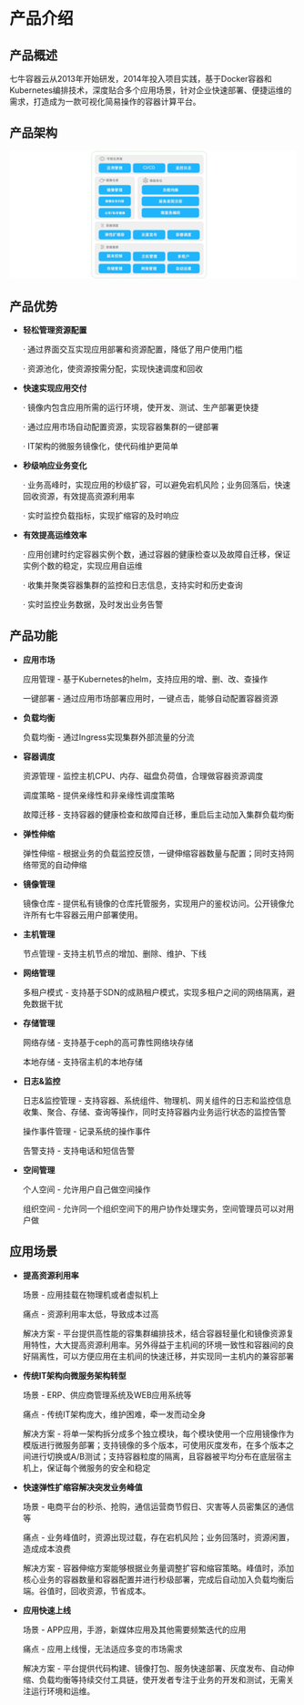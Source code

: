 # 产品介绍

## 产品概述

七牛容器云从2013年开始研发，2014年投入项目实践，基于Docker容器和Kubernetes编排技术，深度贴合多个应用场景，针对企业快速部署、便捷运维的需求，打造成为一款可视化简易操作的容器计算平台。

## 产品架构

![](_figures/introduction/product-architecture.png)

## 产品优势

* **轻松管理资源配置**

  · 通过界面交互实现应用部署和资源配置，降低了用户使用门槛

  · 资源池化，使资源按需分配，实现快速调度和回收

* **快速实现应用交付**

  · 镜像内包含应用所需的运行环境，使开发、测试、生产部署更快捷

  · 通过应用市场自动配置资源，实现容器集群的一键部署

  · IT架构的微服务镜像化，使代码维护更简单

* **秒级响应业务变化**

  · 业务高峰时，实现应用的秒级扩容，可以避免宕机风险；业务回落后，快速回收资源，有效提高资源利用率

  · 实时监控负载指标，实现扩缩容的及时响应

* **有效提高运维效率**

  · 应用创建时约定容器实例个数，通过容器的健康检查以及故障自迁移，保证实例个数的稳定，实现应用自运维

  · 收集并聚类容器集群的监控和日志信息，支持实时和历史查询

  · 实时监控业务数据，及时发出业务告警

## 产品功能

* **应用市场**

  应用管理 - 基于Kubernetes的helm，支持应用的增、删、改、查操作

  一键部署 - 通过应用市场部署应用时，一键点击，能够自动配置容器资源

* **负载均衡**

  负载均衡 - 通过Ingress实现集群外部流量的分流

* **容器调度**

  资源管理 - 监控主机CPU、内存、磁盘负荷值，合理做容器资源调度

  调度策略 - 提供亲缘性和非亲缘性调度策略

  故障迁移 - 支持容器的健康检查和故障自迁移，重启后主动加入集群负载均衡

* **弹性伸缩**

  弹性伸缩 - 根据业务的负载监控反馈，一键伸缩容器数量与配置；同时支持网络带宽的自动伸缩

* **镜像管理**

  镜像仓库 - 提供私有镜像的仓库托管服务，实现用户的鉴权访问。公开镜像允许所有七牛容器云用户部署使用。

* **主机管理**

  节点管理 - 支持主机节点的增加、删除、维护、下线

* **网络管理**

  多租户模式 - 支持基于SDN的成熟租户模式，实现多租户之间的网络隔离，避免数据干扰

* **存储管理**

  网络存储 - 支持基于ceph的高可靠性网络块存储 

  本地存储 - 支持宿主机的本地存储

* **日志&监控**

  日志&监控管理 - 支持容器、系统组件、物理机、网关组件的日志和监控信息收集、聚合、存储、查询等操作，同时支持容器内业务运行状态的监控告警

  操作事件管理 - 记录系统的操作事件

  告警支持 - 支持电话和短信告警

* **空间管理**

  个人空间 - 允许用户自己做空间操作

  组织空间 - 允许同一个组织空间下的用户协作处理实务，空间管理员可以对用户做

## 应用场景

* **提高资源利用率**

  场景 - 应用挂载在物理机或者虚拟机上

  痛点 - 资源利用率太低，导致成本过高

  解决方案 - 平台提供高性能的容集群编排技术，结合容器轻量化和镜像资源复用特性，大大提高资源利用率。另外得益于主机间的环境一致性和容器间的良好隔离性，可以方便应用在主机间的快速迁移，并实现同一主机内的兼容部署

* **传统IT架构向微服务架构转型**

  场景 - ERP、供应商管理系统及WEB应用系统等

  痛点 - 传统IT架构庞大，维护困难，牵一发而动全身

  解决方案 - 将单一架构拆分成多个独立模块，每个模块使用一个应用镜像作为模版进行微服务部署；支持镜像的多个版本，可使用灰度发布，在多个版本之间进行切换或A/B测试；支持容器粒度的隔离，且容器被平均分布在底层宿主机上，保证每个微服务的安全和稳定

* **快速弹性扩缩容解决突发业务峰值**

  场景 - 电商平台的秒杀、抢购，通信运营商节假日、灾害等人员密集区的通信等

  痛点 - 业务峰值时，资源出现过载，存在宕机风险；业务回落时，资源闲置，造成成本浪费

  解决方案 - 容器伸缩方案能够根据业务量调整扩容和缩容策略。峰值时，添加核心业务的容器数量和容器配置并进行秒级部署，完成后自动加入负载均衡后端。谷值时，回收资源，节省成本。

* **应用快速上线**

  场景 - APP应用，手游，新媒体应用及其他需要频繁迭代的应用

  痛点 - 应用上线慢，无法适应多变的市场需求

  解决方案 - 平台提供代码构建、镜像打包、服务快速部署、灰度发布、自动伸缩、负载均衡等持续交付工具链，使开发者专注于业务的开发和测试，无需关注运行环境和运维。
